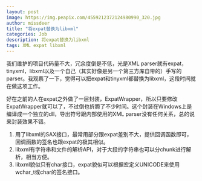 ```yaml
---
layout: post
image: https://img.peapix.com/4559212372124980990_320.jpg
author: missdeer
title: "将expat替换为libxml"
categories: Job
description: 将expat替换为libxml
tags: XML expat libxml
---
```


我们维护的项目代码量不大，冗余度倒是不低，光是XML parser就有expat，tinyxml，libxml以及一个自己（其实好像是另一个第三方库自带的）手写的parser。我观察了一下，觉得可以把expat和tinyxml都替换为libxml，这段时间就在做这项工作。

好在之前的人在expat之外做了一层封装，ExpatWrapper，所以只要修改ExpatWrapper就可以了，不过倒也折腾了不少时间。这个封装在Windows上是编译成一个独立的dll，导出符号跟内部使用的XML parser没有任何关系，总的说来封装效果不错。

1. 用了libxml的SAX接口，最常用部分跟expat差别不大，提供回调函数即可，回调函数的签名也跟expat的极其相似。
2. libxml有字符串和文件的解析API，对于大段的字符串也可以分chunk进行解析，相当方便。
3. libxml貌似只有char接口，expat貌似可以根据宏定义UNICODE来使用wchar_t或char的签名接口。